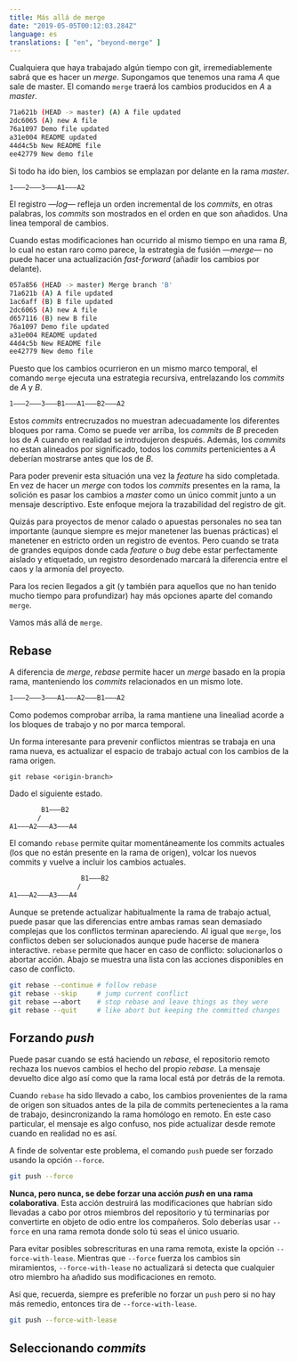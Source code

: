 ```yaml
---
title: Más allá de merge
date: "2019-05-05T00:12:03.284Z"
language: es
translations: [ "en", "beyond-merge" ]
---
```


Cualquiera que haya trabajado algún tiempo con git, irremediablemente sabrá
que es hacer un *merge*. Supongamos que tenemos una rama *A* que sale de master.
El comando `merge` traerá los cambios producidos en *A* a *master*.

```bash
71a621b (HEAD -> master) (A) A file updated
2dc6065 (A) new A file
76a1097 Demo file updated
a31e004 README updated
44d4c5b New README file
ee42779 New demo file
```

Si todo ha ido bien, los cambios se emplazan por delante en la rama *master*.

```bash
1———2———3———A1———A2
```

El registro —*log*— refleja un orden incremental de los *commits*, en otras
palabras, los *commits* son mostrados en el orden en que son añadidos. Una linea
temporal de cambios.

Cuando estas modificaciones han ocurrido al mismo tiempo en una rama *B*, lo
cual no estan raro como parece, la estrategia de fusión —*merge*— no puede hacer
una actualización *fast-forward* (añadir los cambios por delante).

```bash
057a856 (HEAD -> master) Merge branch 'B'
71a621b (A) A file updated
1ac6aff (B) B file updated
2dc6065 (A) new A file
d657116 (B) new B file
76a1097 Demo file updated
a31e004 README updated
44d4c5b New README file
ee42779 New demo file
```

Puesto que los cambios ocurrieron en un mismo marco temporal, el comando `merge`
ejecuta una estrategia recursiva, entrelazando los *commits* de *A* y *B*.

```bash
1———2———3———B1———A1———B2———A2
```

Estos *commits* entrecruzados no muestran adecuadamente los diferentes bloques
por rama. Como se puede ver arriba, los *commits* de *B* preceden los de *A*
cuando en realidad se introdujeron después. Además, los *commits* no estan
alineados por significado, todos los *commits* pertenicientes a *A* deberían mostrarse
antes que los de *B*.

Para poder prevenir esta situación una vez la *feature* ha sido completada.
En vez de hacer un *merge* con todos los *commits* presentes en la rama, la
solición es pasar los cambios a *master* como un único commit junto a un mensaje
descriptivo. Este enfoque mejora la trazabilidad del registro de git.

Quizás para proyectos de menor calado o apuestas personales no sea tan importante
(aunque siempre es mejor manetener las buenas prácticas) el manetener en
estricto orden un registro de eventos. Pero cuando se trata de grandes equipos
donde cada *feature* o *bug* debe estar perfectamente aislado y etiquetado,
un registro desordenado marcará la diferencia entre el caos y la armonía del
proyecto.

Para los recien llegados a git (y también para aquellos que no han tenido mucho
tiempo para profundizar) hay más opciones aparte del comando `merge`.

Vamos más allá de `merge`.

## Rebase

A diferencia de *merge*, *rebase* permite hacer un *merge* basado en la propia rama,
manteniendo los *commits* relacionados en un mismo lote.

```bash
1———2———3———A1———A2———B1———A2
```

Como podemos comprobar arriba, la rama mantiene una linealiad acorde a los bloques
de trabajo y no por marca temporal. 

Un forma interesante para prevenir conflictos mientras se trabaja en una rama
nueva, es actualizar el espacio de trabajo actual con los cambios de la rama
origen.

```git
git rebase <origin-branch> 
```

Dado el siguiente estado.

```bash
        B1———B2
       /
A1———A2———A3———A4
```

El comando `rebase` permite quitar momentáneamente los commits actuales (los que
no están presente en la rama de origen), volcar los nuevos commits y vuelve a
incluir los cambios actuales.

```bash
                  B1———B2
                 /
A1———A2———A3———A4
```

Aunque se pretende actualizar habitualmente la rama de trabajo actual, puede pasar
que las diferencias entre ambas ramas sean demasiado complejas que los conflictos
terminan apareciendo. Al igual que `merge`, los conflictos deben ser solucionados
aunque pude hacerse de manera interactive. `rebase` permite que hacer en caso
de conflicto: solucionarlos o abortar acción. Abajo se muestra una lista con las
acciones disponibles en caso de conflicto.

```bash
git rebase --continue # follow rebase
git rebase --skip     # jump current conflict
git rebase —-abort    # stop rebase and leave things as they were
git rebase --quit     # like abort but keeping the committed changes
```

## Forzando *push*

Puede pasar cuando se está haciendo un *rebase*, el repositorio remoto rechaza
los nuevos cambios el hecho del propio *rebase*. La mensaje devuelto dice algo
así como que la rama local está por detrás de la remota.

Cuando `rebase` ha sido llevado a cabo, los cambios provenientes de la rama de
origen son situados antes de la pila de commits pertenecientes a la rama de trabajo,
desincronizando la rama homólogo en remoto. En este caso particular, el mensaje es
algo confuso, nos pide actualizar desde remote cuando en realidad no es así. 

A finde de solventar este problema, el comando `push` puede ser forzado usando la
opción `--force`.

```bash
git push --force
```

__Nunca, pero nunca, se debe forzar una acción *push* en una rama colaborativa__.
Esta acción destruirá las modificaciones que habrían sido llevadas a cabo por otros
miembros del repositorio y tú terminarías por convertirte en objeto de odio entre
los compañeros. Solo deberías usar `--force` en una rama remota donde solo tú seas
el único usuario.

Para evitar posibles sobrescrituras en una rama remota, existe la opción
`--force-with-lease`. Mientras que `--force` fuerza los cambios sin miramientos,
`--force-with-lease` no actualizará si detecta que cualquier otro miembro
ha añadido sus modificaciones en remoto.

Así que, recuerda, siempre es preferible no forzar un `push` pero si no hay más
remedio, entonces tira de `--force-with-lease`.

```bash
git push --force-with-lease
```

## Seleccionando *commits*
